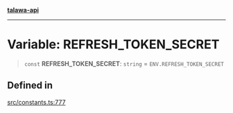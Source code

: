 [**talawa-api**](../../README.md)

***

# Variable: REFRESH\_TOKEN\_SECRET

> `const` **REFRESH\_TOKEN\_SECRET**: `string` = `ENV.REFRESH_TOKEN_SECRET`

## Defined in

[src/constants.ts:777](https://github.com/Suyash878/talawa-api/blob/e4413cec641a837926071678fed3c7f67234e31e/src/constants.ts#L777)
